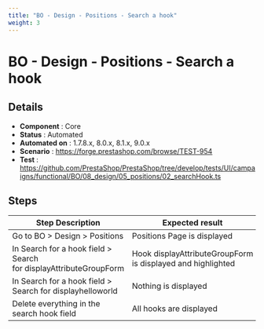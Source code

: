 ```yaml
---
title: "BO - Design - Positions - Search a hook"
weight: 3
---
```


# BO - Design - Positions - Search a hook
## Details
* **Component** : Core
* **Status** : Automated
* **Automated on** : 1.7.8.x, 8.0.x, 8.1.x, 9.0.x
* **Scenario** : https://forge.prestashop.com/browse/TEST-954
* **Test** : https://github.com/PrestaShop/PrestaShop/tree/develop/tests/UI/campaigns/functional/BO/08_design/05_positions/02_searchHook.ts

## Steps
| Step Description | Expected result |
| ----- | ----- |
| Go to BO > Design > Positions | Positions Page is displayed |
| In Search for a hook field > Search for displayAttributeGroupForm | Hook displayAttributeGroupForm is displayed and highlighted |
| In Search for a hook field > Search for displayhelloworld | Nothing is displayed |
| Delete everything in the search hook field | All hooks are displayed |